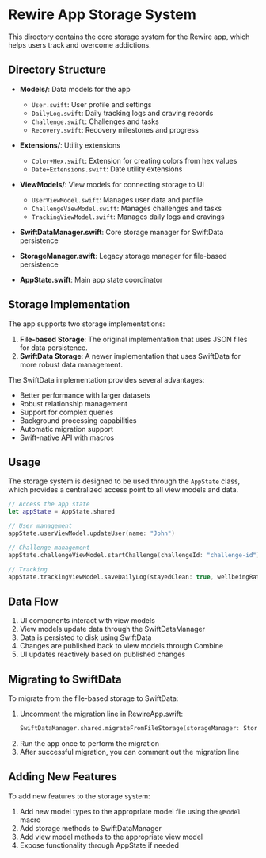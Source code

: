 # Rewire App Storage System

This directory contains the core storage system for the Rewire app, which helps users track and overcome addictions.

## Directory Structure

- **Models/**: Data models for the app
  - `User.swift`: User profile and settings
  - `DailyLog.swift`: Daily tracking logs and craving records
  - `Challenge.swift`: Challenges and tasks
  - `Recovery.swift`: Recovery milestones and progress

- **Extensions/**: Utility extensions
  - `Color+Hex.swift`: Extension for creating colors from hex values
  - `Date+Extensions.swift`: Date utility extensions

- **ViewModels/**: View models for connecting storage to UI
  - `UserViewModel.swift`: Manages user data and profile
  - `ChallengeViewModel.swift`: Manages challenges and tasks
  - `TrackingViewModel.swift`: Manages daily logs and cravings

- **SwiftDataManager.swift**: Core storage manager for SwiftData persistence
- **StorageManager.swift**: Legacy storage manager for file-based persistence
- **AppState.swift**: Main app state coordinator

## Storage Implementation

The app supports two storage implementations:

1. **File-based Storage**: The original implementation that uses JSON files for data persistence.
2. **SwiftData Storage**: A newer implementation that uses SwiftData for more robust data management.

The SwiftData implementation provides several advantages:
- Better performance with larger datasets
- Robust relationship management
- Support for complex queries
- Background processing capabilities
- Automatic migration support
- Swift-native API with macros

## Usage

The storage system is designed to be used through the `AppState` class, which provides a centralized access point to all view models and data.

```swift
// Access the app state
let appState = AppState.shared

// User management
appState.userViewModel.updateUser(name: "John")

// Challenge management
appState.challengeViewModel.startChallenge(challengeId: "challenge-id")

// Tracking
appState.trackingViewModel.saveDailyLog(stayedClean: true, wellbeingRatings: ratings)
```

## Data Flow

1. UI components interact with view models
2. View models update data through the SwiftDataManager
3. Data is persisted to disk using SwiftData
4. Changes are published back to view models through Combine
5. UI updates reactively based on published changes

## Migrating to SwiftData

To migrate from the file-based storage to SwiftData:

1. Uncomment the migration line in RewireApp.swift:
   ```swift
   SwiftDataManager.shared.migrateFromFileStorage(storageManager: StorageManager.shared)
   ```
2. Run the app once to perform the migration
3. After successful migration, you can comment out the migration line

## Adding New Features

To add new features to the storage system:

1. Add new model types to the appropriate model file using the `@Model` macro
2. Add storage methods to SwiftDataManager
3. Add view model methods to the appropriate view model
4. Expose functionality through AppState if needed 